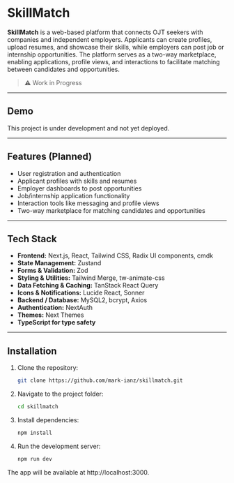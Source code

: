 # SkillMatch

**SkillMatch** is a web-based platform that connects OJT seekers with companies and independent employers. Applicants can create profiles, upload resumes, and showcase their skills, while employers can post job or internship opportunities. The platform serves as a two-way marketplace, enabling applications, profile views, and interactions to facilitate matching between candidates and opportunities.

> ⚠️ Work in Progress

---

## Demo

This project is under development and not yet deployed.

---

## Features (Planned)

- User registration and authentication  
- Applicant profiles with skills and resumes  
- Employer dashboards to post opportunities  
- Job/internship application functionality  
- Interaction tools like messaging and profile views  
- Two-way marketplace for matching candidates and opportunities  

---

## Tech Stack

- **Frontend:** Next.js, React, Tailwind CSS, Radix UI components, cmdk  
- **State Management:** Zustand  
- **Forms & Validation:** Zod  
- **Styling & Utilities:** Tailwind Merge, tw-animate-css  
- **Data Fetching & Caching:** TanStack React Query  
- **Icons & Notifications:** Lucide React, Sonner  
- **Backend / Database:** MySQL2, bcrypt, Axios  
- **Authentication:** NextAuth  
- **Themes:** Next Themes  
- **TypeScript for type safety**  

---

## Installation

1. Clone the repository:
   ```bash
   git clone https://github.com/mark-ianz/skillmatch.git

2. Navigate to the project folder:
   ```bash
   cd skillmatch
   
3. Install dependencies:
   ```bash
   npm install

4. Run the development server:
   ```bash
   npm run dev

The app will be available at http://localhost:3000.
